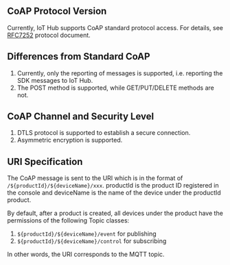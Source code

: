 [//]: # (chinagitpath:XXXXX)

## CoAP Protocol Version
Currently, IoT Hub supports CoAP standard protocol access. For details, see [RFC7252](https://tools.ietf.org/html/rfc7252) protocol document.

## Differences from Standard CoAP
1. Currently, only the reporting of messages is supported, i.e. reporting the SDK messages to IoT Hub.
2. The POST method is supported, while GET/PUT/DELETE methods are not. 

## CoAP Channel and Security Level

1. DTLS protocol is supported to establish a secure connection.
2. Asymmetric encryption is supported.

## URI Specification
The CoAP message is sent to the URI which is in the format of `/${productId}/${deviceName}/xxx`. productId is the product ID registered in the console and deviceName is the name of the device under the productId product.

By default, after a product is created, all devices under the product have the permissions of the following Topic classes:
1. `${productId}/${deviceName}/event` for publishing
2. `${productId}/${deviceName}/control` for subscribing

In other words, the URI corresponds to the MQTT topic.

